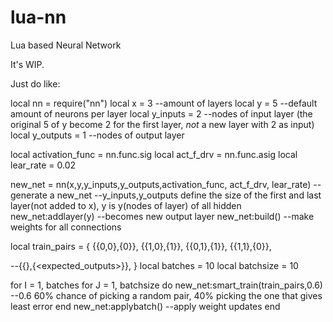# lua-nn
Lua based Neural Network

It's WIP.

Just do like:

local nn = require("nn")
local x = 3   --amount of layers
local y = 5   --default amount of neurons per layer
local y_inputs = 2  --nodes of input layer (the original 5 of y become 2 for the first layer, *not* a new layer with 2 as input)
local y_outputs = 1  --nodes of output layer

local activation_func = nn.func.sig
local act_f_drv = nn.func.asig
local lear_rate = 0.02

new_net = nn(x,y,y_inputs,y_outputs,activation_func, act_f_drv, lear_rate) --generate a new_net
--y_inputs,y_outputs define the size of the first and last layer(not added to x), y is y(nodes of layer) of all hidden
new_net:addlayer(y) --becomes new output layer
new_net:build() --make weights for all connections

local train_pairs = {
	{{0,0},{0}},
	{{1,0},{1}},
	{{0,1},{1}},
	{{1,1},{0}},
  
  --{{<inputs>},{<expected_outputs>}},
}
local batches = 10
local batchsize = 10

for I = 1, batches
  for J = 1, batchsize do
    new_net:smart_train(train_pairs,0.6) --0.6  60% chance of picking a random pair, 40% picking the one that gives least error
  end
  new_net:applybatch() --apply weight updates
end
